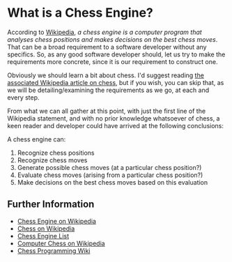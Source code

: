 # What is a Chess Engine?

According to [Wikipedia](https://en.wikipedia.org/wiki/Chess_engine), *a chess engine is a
computer program that analyses chess positions and makes decisions on the best chess moves*.
That can be a broad requirement to a software developer without any specifics. So, as any good
software developer should, let us try to make the requirements more concrete, since it is our
requirement to construct one.

Obviously we should learn a bit about chess. I'd suggest reading [the associated Wikipedia
article on chess](https://en.wikipedia.org/wiki/Chess), but if you wish, you can skip that,
as we will be detailing/examining the requirements as we go, at each and every step.

From what we can all gather at this point, with just the first line of the Wikipedia statement,
and with no prior knowledge whatsoever of chess, a keen reader and developer could have
arrived at the following conclusions:

A chess engine can:
 
1. Recognize chess positions
2. Recognize chess moves
3. Generate possible chess moves (at a particular chess position?)
4. Evaluate chess moves (arising from a particular chess position?)
5. Make decisions on the best chess moves based on this evaluation

## Further Information

* [Chess Engine on Wikipedia](https://en.wikipedia.org/wiki/Chess_engine)
* [Chess on Wikipedia](https://en.wikipedia.org/wiki/Chess)
* [Chess Engine List](http://computer-chess.org/doku.php?id=computer_chess:wiki:lists:chess_engine_list)
* [Computer Chess on Wikipedia](https://en.wikipedia.org/wiki/Computer_chess)
* [Chess Programming Wiki](http://chessprogramming.wikispaces.com/)
